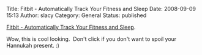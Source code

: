 Title: Fitbit - Automatically Track Your Fitness and Sleep
Date: 2008-09-09 15:13
Author: slacy
Category: General
Status: published

[Fitbit - Automatically Track Your Fitness and
Sleep](http://www.fitbit.com/).

Wow, this is cool looking.  Don't click if you don't want to spoil your
Hannukah present. :)
